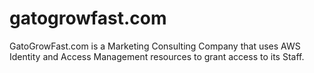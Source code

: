 # gatogrowfast.com
GatoGrowFast.com is a Marketing  Consulting Company that uses AWS Identity and Access Management resources to grant access to its Staff.
